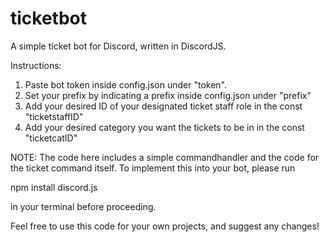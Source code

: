 # ticketbot
A simple ticket bot for Discord, written in DiscordJS.

Instructions:
1. Paste bot token inside config.json under "token".
2. Set your prefix by indicating a prefix inside config.json under "prefix"
3. Add your desired ID of your designated ticket staff role in the const "ticketstaffID"
4. Add your desired category you want the tickets to be in in the const "ticketcatID"

NOTE:
The code here includes a simple commandhandler and the code for the ticket command itself.
To implement this into your bot, please run

npm install discord.js

in your terminal before proceeding.

Feel free to use this code for your own projects, and suggest any changes!
